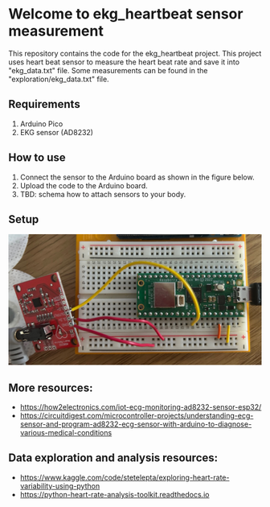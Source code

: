 # Welcome to ekg_heartbeat sensor measurement
This repository contains the code for the ekg_heartbeat project. This project uses heart beat sensor to measure the heart beat rate and save it into "ekg_data.txt" file. Some measurements can be found in the "exploration/ekg_data.txt" file.

## Requirements
1. Arduino Pico
2. EKG sensor (AD8232)

## How to use
1. Connect the sensor to the Arduino board as shown in the figure below.
2. Upload the code to the Arduino board.
3. TBD: schema how to attach sensors to your body.

## Setup
![alt text](img/ekg_heartbeat_setup.jpeg)

## More resources:
- https://how2electronics.com/iot-ecg-monitoring-ad8232-sensor-esp32/
- https://circuitdigest.com/microcontroller-projects/understanding-ecg-sensor-and-program-ad8232-ecg-sensor-with-arduino-to-diagnose-various-medical-conditions

## Data exploration and analysis resources:
- https://www.kaggle.com/code/stetelepta/exploring-heart-rate-variability-using-python
- https://python-heart-rate-analysis-toolkit.readthedocs.io
